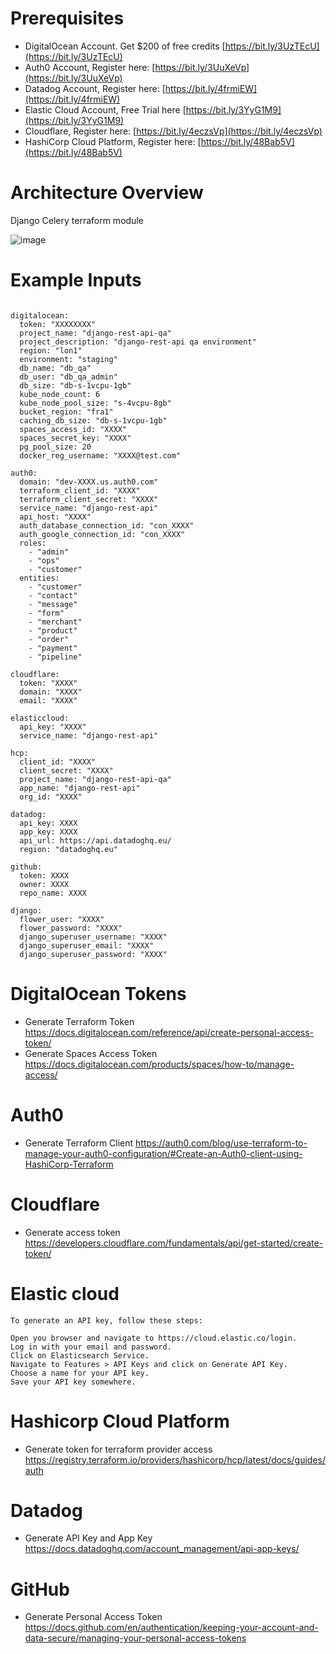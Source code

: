 # Prerequisites 

- DigitalOcean Account. Get $200 of free credits [https://bit.ly/3UzTEcU](https://bit.ly/3UzTEcU)
- Auth0 Account, Register here: [https://bit.ly/3UuXeVp](https://bit.ly/3UuXeVp)
- Datadog Account, Register here: [https://bit.ly/4frmiEW](https://bit.ly/4frmiEW)
- Elastic Cloud Account, Free Trial here [https://bit.ly/3YyG1M9](https://bit.ly/3YyG1M9)
- Cloudflare, Register here: [https://bit.ly/4eczsVp](https://bit.ly/4eczsVp)
- HashiCorp Cloud Platform, Register here: [https://bit.ly/48Bab5V](https://bit.ly/48Bab5V)
  

# Architecture Overview

Django Celery terraform module

![image](https://github.com/user-attachments/assets/b60d0fc4-81c2-4243-b058-6779162c3d07)


# Example Inputs 

```

digitalocean:
  token: "XXXXXXXX"
  project_name: "django-rest-api-qa"
  project_description: "django-rest-api qa environment"
  region: "lon1"
  environment: "staging"
  db_name: "db_qa"
  db_user: "db_qa_admin"
  db_size: "db-s-1vcpu-1gb"
  kube_node_count: 6
  kube_node_pool_size: "s-4vcpu-8gb"
  bucket_region: "fra1"
  caching_db_size: "db-s-1vcpu-1gb"
  spaces_access_id: "XXXX"
  spaces_secret_key: "XXXX"
  pg_pool_size: 20
  docker_reg_username: "XXXX@test.com"

auth0:
  domain: "dev-XXXX.us.auth0.com"
  terraform_client_id: "XXXX"
  terraform_client_secret: "XXXX"
  service_name: "django-rest-api"
  api_host: "XXXX"
  auth_database_connection_id: "con_XXXX"
  auth_google_connection_id: "con_XXXX"
  roles:
    - "admin"
    - "ops"
    - "customer"
  entities:
    - "customer"
    - "contact"
    - "message"
    - "form"
    - "merchant"
    - "product"
    - "order"
    - "payment"
    - "pipeline"

cloudflare:
  token: "XXXX"
  domain: "XXXX"
  email: "XXXX"

elasticcloud: 
  api_key: "XXXX"
  service_name: "django-rest-api"

hcp:
  client_id: "XXXX"
  client_secret: "XXXX"
  project_name: "django-rest-api-qa"
  app_name: "django-rest-api"
  org_id: "XXXX"

datadog:
  api_key: XXXX
  app_key: XXXX
  api_url: https://api.datadoghq.eu/
  region: "datadoghq.eu"

github:
  token: XXXX
  owner: XXXX
  repo_name: XXXX

django:
  flower_user: "XXXX"
  flower_password: "XXXX"
  django_superuser_username: "XXXX"
  django_superuser_email: "XXXX"
  django_superuser_password: "XXXX"
```

# DigitalOcean Tokens 
- Generate Terraform Token https://docs.digitalocean.com/reference/api/create-personal-access-token/
- Generate Spaces Access Token https://docs.digitalocean.com/products/spaces/how-to/manage-access/

# Auth0
- Generate Terraform Client https://auth0.com/blog/use-terraform-to-manage-your-auth0-configuration/#Create-an-Auth0-client-using-HashiCorp-Terraform

# Cloudflare
- Generate access token https://developers.cloudflare.com/fundamentals/api/get-started/create-token/

# Elastic cloud 
```
To generate an API key, follow these steps:

Open you browser and navigate to https://cloud.elastic.co/login.
Log in with your email and password.
Click on Elasticsearch Service.
Navigate to Features > API Keys and click on Generate API Key.
Choose a name for your API key.
Save your API key somewhere.

```

# Hashicorp Cloud Platform 
- Generate token for terraform provider access https://registry.terraform.io/providers/hashicorp/hcp/latest/docs/guides/auth

# Datadog 
- Generate API Key and App Key https://docs.datadoghq.com/account_management/api-app-keys/

# GitHub 
- Generate Personal Access Token https://docs.github.com/en/authentication/keeping-your-account-and-data-secure/managing-your-personal-access-tokens
